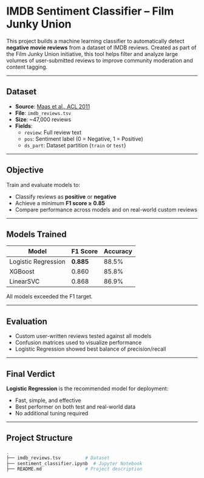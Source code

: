 # IMDB Sentiment Classifier – Film Junky Union

This project builds a machine learning classifier to automatically detect **negative movie reviews** from a dataset of IMDB reviews. Created as part of the Film Junky Union initiative, this tool helps filter and analyze large volumes of user-submitted reviews to improve community moderation and content tagging.

---

## Dataset

- **Source**: [Maas et al., ACL 2011](https://ai.stanford.edu/~amaas/data/sentiment/)
- **File**: `imdb_reviews.tsv`
- **Size**: ~47,000 reviews
- **Fields**:
  - `review`: Full review text
  - `pos`: Sentiment label (0 = Negative, 1 = Positive)
  - `ds_part`: Dataset partition (`train` or `test`)

---

## Objective

Train and evaluate models to:
- Classify reviews as **positive** or **negative**
- Achieve a minimum **F1 score ≥ 0.85**
- Compare performance across models and on real-world custom reviews

---

## Models Trained

| Model               | F1 Score | Accuracy |
|--------------------|----------|----------|
| Logistic Regression| **0.885** | 88.5%    |
| XGBoost            | 0.860    | 85.8%    |
| LinearSVC          | 0.868    | 86.9%    |

All models exceeded the F1 target.

---

## Evaluation

- Custom user-written reviews tested against all models
- Confusion matrices used to visualize performance
- Logistic Regression showed best balance of precision/recall

---

## Final Verdict

**Logistic Regression** is the recommended model for deployment:
- Fast, simple, and effective
- Best performer on both test and real-world data
- No additional tuning required

---

## Project Structure

```bash
.
├── imdb_reviews.tsv         # Dataset
├── sentiment_classifier.ipynb  # Jupyter Notebook
├── README.md                # Project description
